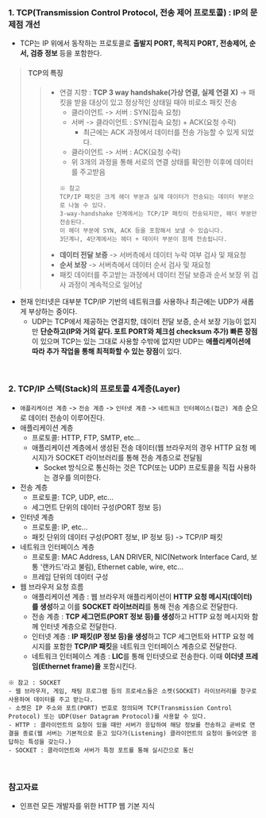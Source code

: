 ### 1. TCP(Transmission Control Protocol, 전송 제어 프로토콜) : IP의 문제점 개선
- TCP는 IP 위에서 동작하는 프로토콜로 **출발지 PORT, 목적지 PORT, 전송제어, 순서, 검증 정보** 등을 포함한다.
> #### TCP의 특징
> > - 연결 지향 : **TCP 3 way handshake(가상 연결, 실제 연결 X)** -> 패킷을 받을 대상이 있고 정상적인 상태일 때야 비로소 패킷 전송
> >   - 클라이언트 -> 서버 : SYN(접속 요청)
> >   - 서버 -> 클라이언트 : SYN(접속 요청) + ACK(요청 수락)
> >     - 최근에는 ACK 과정에서 데이터를 전송 가능할 수 있게 되었다.
> >   - 클라이언트 -> 서버 : ACK(요청 수락)
> >   - 위 3개의 과정을 통해 서로의 연결 상태를 확인한 이후에 데이터를 주고받음
> >   ```
> >   ※ 참고
> >   TCP/IP 패킷은 크게 헤더 부분과 실제 데이터가 전송되는 데이터 부분으로 나눌 수 있다.
> >   3-way-handshake 단계에서는 TCP/IP 패킷이 전송되지만, 헤더 부분만 전송된다.
> >   이 헤더 부분에 SYN, ACK 등을 포함해서 보낼 수 있습니다.
> >   3단계나, 4단계에서는 헤더 + 데이터 부분이 함께 전송됩니다.
> >   ```
> > - **데이터 전달 보증** -> 서버측에서 데이터 누락 여부 검사 및 재요청
> > - **순서 보장** -> 서버측에서 데이터 순서 검사 및 재요청
> > - 패킷 데이터를 주고받는 과정에서 데이터 전달 보증과 순서 보장 위 검사 과정이 계속적으로 일어남
- 현재 인터넷은 대부분 TCP/IP 기반의 네트워크를 사용하나 최근에는 UDP가 새롭게 부상하는 중이다.
  - UDP는 TCP에서 제공하는 연결지향, 데이터 전달 보증, 순서 보장 기능이 없지만 **단순하고(IP와 거의 같다. 포트 PORT와 체크섬 checksum 추가) 빠른 장점**이 있으며 TCP는 있는 그대로 사용할 수밖에 없지만 UDP는 **애플리케이션에 따라 추가 작업을 통해 최적화할 수 있는 장점**이 있다.

<br/>

### 2. TCP/IP 스택(Stack)의 프로토콜 4계층(Layer)
- `애플리케이션 계층` -> `전송 계층` -> `인터넷 계층` -> `네트워크 인터페이스(접근) 계층` 순으로 데이터 전송이 이루어진다.
- 애플리케이션 계층
  - 프로토콜: HTTP, FTP, SMTP, etc...
  - 애플리케이션 계층에서 생성된 전송 데이터(웹 브라우저의 경우 HTTP 요청 메시지)가 SOCKET 라이브러리를 통해 전송 계층으로 전달됨
    - Socket 방식으로 통신하는 것은 TCP(또는 UDP) 프로토콜을 직접 사용하는 경우를 의미한다.
- 전송 계층
  - 프로토콜: TCP, UDP, etc...
  - 세그먼트 단위의 데이터 구성(PORT 정보 등)
- 인터넷 계층
  - 프로토콜: IP, etc...
  - 패킷 단위의 데이터 구성(PORT 정보, IP 정보 등) -> TCP/IP 패킷
- 네트워크 인터페이스 계층
  - 프로토콜: MAC Address, LAN DRIVER, NIC(Network Interface Card, 보통 '랜카드'라고 불림), Ethernet cable, wire, etc...
  - 프레임 단위의 데이터 구성
- 웹 브라우저 요청 흐름
  - 애플리케이션 계층 : 웹 브라우저 애플리케이션이 **HTTP 요청 메시지(데이터)를 생성**하고 이를 **SOCKET 라이브러리**를 통해 전송 계층으로 전달한다.
  - 전송 계층 : **TCP 세그먼트(PORT 정보 등)를 생성**하고 HTTP 요청 메시지와 함께 인터넷 계층으로 전달한다.
  - 인터넷 계층 : **IP 패킷(IP 정보 등)을 생성**하고 TCP 세그먼트와 HTTP 요청 메시지를 포함한 **TCP/IP 패킷**을 네트워크 인터페이스 계층으로 전달한다.
  - 네트워크 인터페이스 계층 : **LIC**를 통해 인터넷으로 전송한다. 이때 **이더넷 프레임(Ethernet frame)을** 포함시킨다.
```
※ 참고 : SOCKET
- 웹 브라우저, 게임, 채팅 프로그램 등의 프로세스들은 소켓(SOCKET) 라이브러리를 창구로 사용하여 데이터를 주고 받는다.
- 소켓은 IP 주소와 포트(PORT) 번호로 정의되며 TCP(Transmission Control Protocol) 또는 UDP(User Datagram Protocol)를 사용할 수 있다.
- HTTP : 클라이언트의 요청이 있을 때만 서버가 응답하여 해당 정보를 전송하고 곧바로 연결을 종료(웹 서버는 기본적으로 듣고 있다가(Listening) 클라이언트의 요청이 들어오면 응답하는 특성을 갖는다.)
- SOCKET : 클라이언트와 서버가 특정 포트를 통해 실시간으로 통신
```

<br/>

### 참고자료
+ 인프런 모든 개발자를 위한 HTTP 웹 기본 지식

